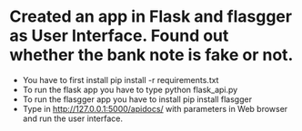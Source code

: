 # Created an app in Flask and flasgger as User Interface. Found out whether the bank note is fake or not.
+ You have to first install pip install -r requirements.txt
+ To run the flask app you have to type python flask_api.py
+ To run the flasgger app you have to install pip install flasgger
+ Type in http://127.0.0.1:5000/apidocs/ with parameters in Web browser and run the user interface.

